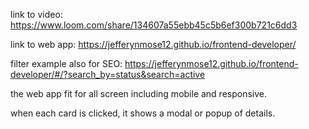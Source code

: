 link to video: https://www.loom.com/share/134607a55ebb45c5b6ef300b721c6dd3

link to web app: https://jefferynmose12.github.io/frontend-developer/

filter example also for SEO: https://jefferynmose12.github.io/frontend-developer/#/?search_by=status&search=active

the web app fit for all screen including mobile and responsive.

when each card is clicked, it shows a modal or popup of details.
